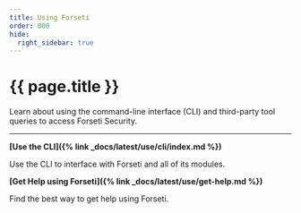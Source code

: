 ```yaml
---
title: Using Forseti
order: 000
hide:
  right_sidebar: true
---
```


# {{ page.title }}

Learn about using the command-line interface (CLI) and third-party tool queries to
access Forseti Security.

---

**[Use the CLI]({% link _docs/latest/use/cli/index.md %})**

Use the CLI to interface with Forseti and all of its modules. 

**[Get Help using Forseti]({% link _docs/latest/use/get-help.md %})**

Find the best way to get help using Forseti.
